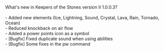 What's new in Keepers of the Stones version II 1.0.0.3?<br />
<br />- Added new elements (Ice, Lightning, Sound, Crystal, Lava, Rain, Tornado, Ocean)
<br />- Reduced knockback on air flow
<br />- Added a power points icon as a symbol
<br />- [Bugfix] Fixed duplicate sound when using abilities
<br />- [Bugfix] Some fixes in the pw command